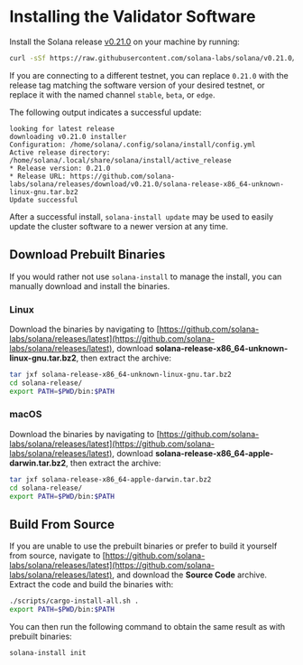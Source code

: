 # Installing the Validator Software

Install the Solana release
[v0.21.0](https://github.com/solana-labs/solana/releases/tag/v0.21.0) on your
machine by running:

```bash
curl -sSf https://raw.githubusercontent.com/solana-labs/solana/v0.21.0/install/solana-install-init.sh | sh -s - 0.21.0
```

If you are connecting to a different testnet, you can replace `0.21.0` with the
release tag matching the software version of your desired testnet, or replace it
with the named channel `stable`, `beta`, or `edge`.

The following output indicates a successful update:

```text
looking for latest release
downloading v0.21.0 installer
Configuration: /home/solana/.config/solana/install/config.yml
Active release directory: /home/solana/.local/share/solana/install/active_release
* Release version: 0.21.0
* Release URL: https://github.com/solana-labs/solana/releases/download/v0.21.0/solana-release-x86_64-unknown-linux-gnu.tar.bz2
Update successful
```

After a successful install, `solana-install update` may be used to easily update
the cluster software to a newer version at any time.

## Download Prebuilt Binaries

If you would rather not use `solana-install` to manage the install, you can
manually download and install the binaries.

### Linux

Download the binaries by navigating to
[https://github.com/solana-labs/solana/releases/latest](https://github.com/solana-labs/solana/releases/latest),
download **solana-release-x86\_64-unknown-linux-gnu.tar.bz2**, then extract the
archive:

```bash
tar jxf solana-release-x86_64-unknown-linux-gnu.tar.bz2
cd solana-release/
export PATH=$PWD/bin:$PATH
```

### macOS

Download the binaries by navigating to
[https://github.com/solana-labs/solana/releases/latest](https://github.com/solana-labs/solana/releases/latest),
download **solana-release-x86\_64-apple-darwin.tar.bz2**, then extract the
archive:

```bash
tar jxf solana-release-x86_64-apple-darwin.tar.bz2
cd solana-release/
export PATH=$PWD/bin:$PATH
```

## Build From Source

If you are unable to use the prebuilt binaries or prefer to build it yourself
from source, navigate to
[https://github.com/solana-labs/solana/releases/latest](https://github.com/solana-labs/solana/releases/latest),
and download the **Source Code** archive. Extract the code and build the
binaries with:

```bash
./scripts/cargo-install-all.sh .
export PATH=$PWD/bin:$PATH
```

You can then run the following command to obtain the same result as with
prebuilt binaries:

```bash
solana-install init
```
